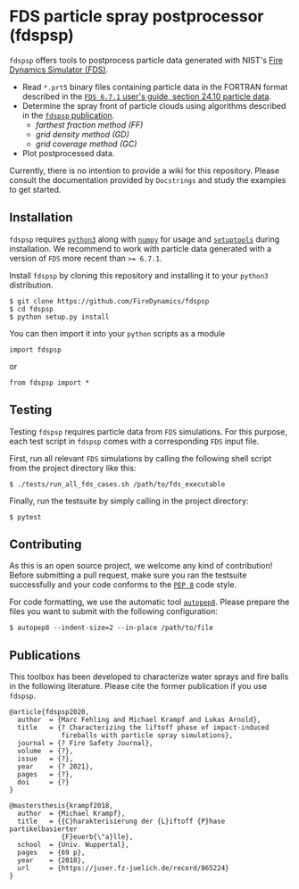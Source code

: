 # FDS particle spray postprocessor (fdspsp)

`fdspsp` offers tools to postprocess particle data generated with NIST's
[Fire Dynamics Simulator (FDS)](https://github.com/firemodels/fds).

- Read `*.prt5` binary files containing particle data in the FORTRAN
  format described in the [`FDS 6.7.1` user's guide, section 24.10
  particle data](https://github.com/firemodels/fds/releases/download/FDS6.7.1/FDS_User_Guide.pdf).
- Determine the spray front of particle clouds using algorithms
  described in the [`fdspsp` publication](https://www.google.com/).
  - *farthest fraction method (FF)*
  - *grid density method (GD)*
  - *grid coverage method (GC)*
- Plot postprocessed data.

Currently, there is no intention to provide a wiki for this repository.
Please consult the documentation provided by `Docstrings` and study the
examples to get started.


## Installation

`fdspsp` requires [`python3`](https://www.python.org/) along with
[`numpy`](https://numpy.org/) for usage and
[`setuptools`](https://github.com/pypa/setuptools) during installation.
We recommend to work with particle data generated with a version of
`FDS` more recent than `>= 6.7.1`.

Install `fdspsp` by cloning this repository and installing it to your
`python3` distribution.
```
$ git clone https://github.com/FireDynamics/fdspsp
$ cd fdspsp
$ python setup.py install
```

You can then import it into your `python` scripts as a module
```
import fdspsp
```
or
```
from fdspsp import *
```


## Testing

Testing `fdspsp` requires particle data from `FDS` simulations. For this
purpose, each test script in `fdspsp` comes with a corresponding `FDS`
input file.

First, run all relevant `FDS` simulations by calling the following shell
script from the project directory like this:
```
$ ./tests/run_all_fds_cases.sh /path/to/fds_executable
```

Finally, run the testsuite by simply calling in the project directory:
```
$ pytest
```


## Contributing

As this is an open source project, we welcome any kind of contribution!
Before submitting a pull request, make sure you ran the testsuite
successfully and your code conforms to the
[`PEP 8`](https://www.python.org/dev/peps/pep-0008/) code style.

For code formatting, we use the automatic tool
[`autopep8`](https://github.com/hhatto/autopep8). Please prepare the
files you want to submit with the following configuration:
```
$ autopep8 --indent-size=2 --in-place /path/to/file
```


## Publications

This toolbox has been developed to characterize water sprays and fire
balls in the following literature. Please cite the former publication if
you use `fdspsp`.

```
@article{fdspsp2020,
  author  = {Marc Fehling and Michael Krampf and Lukas Arnold},
  title   = {? Characterizing the liftoff phase of impact-induced
             fireballs with particle spray simulations},
  journal = {? Fire Safety Journal},
  volume  = {?},
  issue   = {?},
  year    = {? 2021},
  pages   = {?},
  doi     = {?}
}

@mastersthesis{krampf2018,
  author  = {Michael Krampf},
  title   = {{C}harakterisierung der {L}iftoff {P}hase partikelbasierter
             {F}euerb{\"a}lle},
  school  = {Univ. Wuppertal},
  pages   = {69 p},
  year    = {2018},
  url     = {https://juser.fz-juelich.de/record/865224}
}
```
